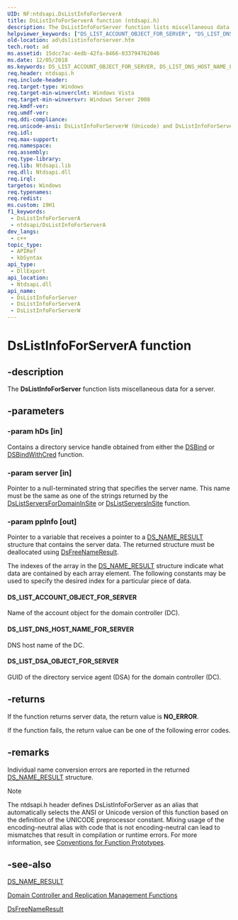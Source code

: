 ```yaml
---
UID: NF:ntdsapi.DsListInfoForServerA
title: DsListInfoForServerA function (ntdsapi.h)
description: The DsListInfoForServer function lists miscellaneous data for a server. (ANSI)
helpviewer_keywords: ["DS_LIST_ACCOUNT_OBJECT_FOR_SERVER", "DS_LIST_DNS_HOST_NAME_FOR_SERVER", "DS_LIST_DSA_OBJECT_FOR_SERVER", "DsListInfoForServerA", "ntdsapi/DsListInfoForServerA"]
old-location: ad\dslistinfoforserver.htm
tech.root: ad
ms.assetid: 15dcc7ac-4edb-42fa-8466-033794762046
ms.date: 12/05/2018
ms.keywords: DS_LIST_ACCOUNT_OBJECT_FOR_SERVER, DS_LIST_DNS_HOST_NAME_FOR_SERVER, DS_LIST_DSA_OBJECT_FOR_SERVER, DsListInfoForServer, DsListInfoForServer function [Active Directory], DsListInfoForServerA, DsListInfoForServerW, _glines_dslistinfoforserver, ad.dslistinfoforserver, ntdsapi/DsListInfoForServer, ntdsapi/DsListInfoForServerA, ntdsapi/DsListInfoForServerW
req.header: ntdsapi.h
req.include-header: 
req.target-type: Windows
req.target-min-winverclnt: Windows Vista
req.target-min-winversvr: Windows Server 2008
req.kmdf-ver: 
req.umdf-ver: 
req.ddi-compliance: 
req.unicode-ansi: DsListInfoForServerW (Unicode) and DsListInfoForServerA (ANSI)
req.idl: 
req.max-support: 
req.namespace: 
req.assembly: 
req.type-library: 
req.lib: Ntdsapi.lib
req.dll: Ntdsapi.dll
req.irql: 
targetos: Windows
req.typenames: 
req.redist: 
ms.custom: 19H1
f1_keywords:
 - DsListInfoForServerA
 - ntdsapi/DsListInfoForServerA
dev_langs:
 - c++
topic_type:
 - APIRef
 - kbSyntax
api_type:
 - DllExport
api_location:
 - Ntdsapi.dll
api_name:
 - DsListInfoForServer
 - DsListInfoForServerA
 - DsListInfoForServerW
---
```


# DsListInfoForServerA function


## -description

The <b>DsListInfoForServer</b> function lists miscellaneous data for a server.

## -parameters

### -param hDs [in]

Contains a directory service handle obtained from either the 
<a href="/windows/desktop/api/ntdsapi/nf-ntdsapi-dsbinda">DSBind</a> or 
<a href="/windows/desktop/api/ntdsapi/nf-ntdsapi-dsbindwithcreda">DSBindWithCred</a> function.

### -param server [in]

Pointer to a null-terminated string that specifies the server name. This name must be the same as one of the strings returned by the <a href="/windows/desktop/api/ntdsapi/nf-ntdsapi-dslistserversfordomaininsitea">DsListServersForDomainInSite</a> or <a href="/windows/desktop/api/ntdsapi/nf-ntdsapi-dslistserversinsitea">DsListServersInSite</a> function.

### -param ppInfo [out]

Pointer to a variable that receives a pointer to a 
<a href="/windows/desktop/api/ntdsapi/ns-ntdsapi-ds_name_resulta">DS_NAME_RESULT</a> structure that contains the server data. The returned structure must be deallocated using 
<a href="/windows/desktop/api/ntdsapi/nf-ntdsapi-dsfreenameresulta">DsFreeNameResult</a>.

The indexes of the array in the <a href="/windows/desktop/api/ntdsapi/ns-ntdsapi-ds_name_resulta">DS_NAME_RESULT</a> structure indicate what data are contained by each array element. The following constants may be used to specify the desired index for a particular piece of data.



#### DS_LIST_ACCOUNT_OBJECT_FOR_SERVER

Name of the account object for the domain controller (DC).



#### DS_LIST_DNS_HOST_NAME_FOR_SERVER

DNS host name of the DC.



#### DS_LIST_DSA_OBJECT_FOR_SERVER

GUID of the directory service agent (DSA) for the domain controller (DC).

## -returns

If the function returns server data, the return value is <b>NO_ERROR</b>.

If the function fails, the return value can be one of the following error codes.

## -remarks

Individual name conversion errors are reported in the returned <a href="/windows/desktop/api/ntdsapi/ns-ntdsapi-ds_name_resulta">DS_NAME_RESULT</a> structure.





> [!NOTE]
> The ntdsapi.h header defines DsListInfoForServer as an alias that automatically selects the ANSI or Unicode version of this function based on the definition of the UNICODE preprocessor constant. Mixing usage of the encoding-neutral alias with code that is not encoding-neutral can lead to mismatches that result in compilation or runtime errors. For more information, see [Conventions for Function Prototypes](/windows/win32/intl/conventions-for-function-prototypes).

## -see-also

<a href="/windows/desktop/api/ntdsapi/ns-ntdsapi-ds_name_resulta">DS_NAME_RESULT</a>



<a href="/windows/desktop/AD/dc-and-replication-management-functions">Domain Controller and Replication Management Functions</a>



<a href="/windows/desktop/api/ntdsapi/nf-ntdsapi-dsfreenameresulta">DsFreeNameResult</a>
